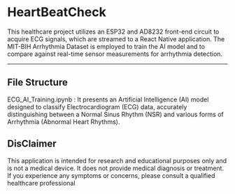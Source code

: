 # HeartBeatCheck
This healthcare project utilizes an ESP32 and AD8232 front-end circuit to acquire ECG signals, which are streamed to a React Native application. The MIT-BIH Arrhythmia Dataset is employed to train the AI model and to compare against real-time sensor measurements for arrhythmia detection.

---
## File Structure
ECG_AI_Training.ipynb : It presents an Artificial Intelligence (AI) model designed to classify Electrocardiogram (ECG) data, accurately distinguishing between a Normal Sinus Rhythm (NSR) and various forms of Arrhythmia (Abnormal Heart Rhythms).

## DisClaimer
This application is intended for research and educational purposes only and is not a medical device.
It does not provide medical diagnosis or treatment.
If you experience any symptoms or concerns, please consult a qualified healthcare professional
